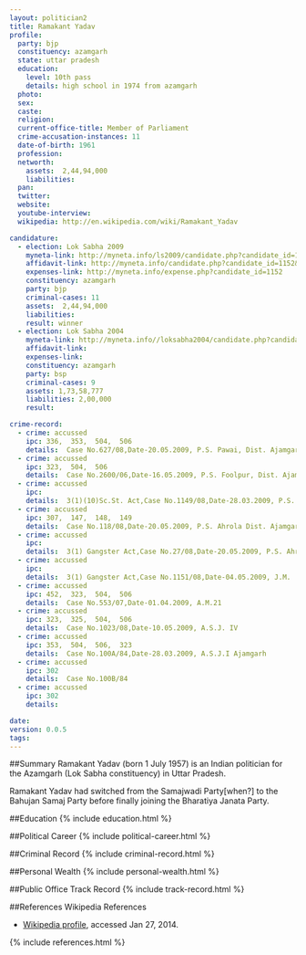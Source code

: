 ```yaml
---
layout: politician2
title: Ramakant Yadav
profile: 
  party: bjp
  constituency: azamgarh
  state: uttar pradesh
  education: 
    level: 10th pass
    details: high school in 1974 from azamgarh
  photo: 
  sex: 
  caste: 
  religion: 
  current-office-title: Member of Parliament
  crime-accusation-instances: 11
  date-of-birth: 1961
  profession: 
  networth: 
    assets:  2,44,94,000
    liabilities: 
  pan: 
  twitter: 
  website: 
  youtube-interview: 
  wikipedia: http://en.wikipedia.com/wiki/Ramakant_Yadav

candidature: 
  - election: Lok Sabha 2009
    myneta-link: http://myneta.info/ls2009/candidate.php?candidate_id=1152
    affidavit-link: http://myneta.info/candidate.php?candidate_id=1152&scan=original
    expenses-link: http://myneta.info/expense.php?candidate_id=1152
    constituency: azamgarh 
    party: bjp
    criminal-cases: 11
    assets:  2,44,94,000
    liabilities: 
    result: winner 
  - election: Lok Sabha 2004
    myneta-link: http://myneta.info//loksabha2004/candidate.php?candidate_id=3992
    affidavit-link: 
    expenses-link: 
    constituency: azamgarh 
    party: bsp
    criminal-cases: 9
    assets: 1,73,58,777
    liabilities: 2,00,000
    result:  

crime-record: 
  - crime: accussed
    ipc: 336,  353,  504,  506
    details:  Case No.627/08,Date-20.05.2009, P.S. Pawai, Dist. Ajamgarh, A.M.21  
  - crime: accussed
    ipc: 323,  504,  506
    details:  Case No.2600/06,Date-16.05.2009, P.S. Foolpur, Dist. Ajamgarh, C.J.M., Allahabad High Court proceedings by secondary withheld  
  - crime: accussed
    ipc: 
    details:  3(1)(10)Sc.St. Act,Case No.1149/08,Date-28.03.2009, P.S. Didarganj, Dist. Ajamgarh, A.M.18, Allahabad High Court proceedings by secondary withheld  
  - crime: accussed
    ipc: 307,  147,  148,  149
    details:  Case No.118/08,Date-20.05.2009, P.S. Ahrola Dist. Ajamgarh, Special Judge Gangaster  
  - crime: accussed
    ipc: 
    details:  3(1) Gangster Act,Case No.27/08,Date-20.05.2009, P.S. Ahrola A.M.18  
  - crime: accussed
    ipc: 
    details:  3(1) Gangster Act,Case No.1151/08,Date-04.05.2009, J.M.  
  - crime: accussed
    ipc: 452,  323,  504,  506
    details:  Case No.553/07,Date-01.04.2009, A.M.21  
  - crime: accussed
    ipc: 323,  325,  504,  506
    details:  Case No.1023/08,Date-10.05.2009, A.S.J. IV  
  - crime: accussed
    ipc: 353,  504,  506,  323
    details:  Case No.100A/84,Date-28.03.2009, A.S.J.I Ajamgarh  
  - crime: accussed
    ipc: 302
    details:  Case No.100B/84  
  - crime: accussed
    ipc: 302
    details:    

date: 
version: 0.0.5
tags: 
---
```

##Summary
Ramakant Yadav (born 1 July 1957) is an Indian politician for the Azamgarh (Lok Sabha constituency) in Uttar Pradesh.

Ramakant Yadav had switched from the Samajwadi Party[when?] to the Bahujan Samaj Party before finally joining the Bharatiya Janata Party.


##Education
{% include education.html %}


##Political Career
{% include political-career.html %}


##Criminal Record
{% include criminal-record.html %}


##Personal Wealth
{% include personal-wealth.html %}


##Public Office Track Record
{% include track-record.html %}


##References
Wikipedia References
- [Wikipedia profile]({{page.profile.wikipedia}}), accessed Jan 27, 2014.



{% include references.html %}